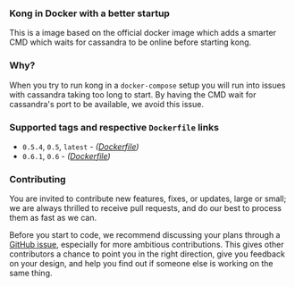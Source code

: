 ### Kong in Docker with a better startup

This is a image based on the official docker image which adds a smarter
CMD which waits for cassandra to be online before starting kong.

### Why?

When you try to run kong in a `docker-compose` setup you will run into issues with cassandra taking too long to start.  By having the CMD wait for cassandra's port to be available, we avoid this issue.

### Supported tags and respective `Dockerfile` links

- `0.5.4`, `0.5`, `latest`  - *([Dockerfile](https://github.com/articulate/docker-kong-monit/blob/master/0.5/Dockerfile))*
- `0.6.1`, `0.6`  - *([Dockerfile](https://github.com/articulate/docker-kong-monit/blob/master/0.6/Dockerfile))*

### Contributing

You are invited to contribute new features, fixes, or updates, large or small; we are always thrilled to receive pull requests, and do our best to process them as fast as we can.

Before you start to code, we recommend discussing your plans through a [GitHub issue][github-new-issue], especially for more ambitious contributions. This gives other contributors a chance to point you in the right direction, give you feedback on your design, and help you find out if someone else is working on the same thing.

[github-new-issue]: https://github.com/articulate/docker-kong-wait/issues/new
